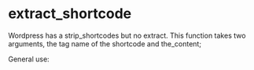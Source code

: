 # extract_shortcode
Wordpress has a strip_shortcodes but no extract. This function takes two arguments, the tag name of the shortcode and the_content;

General use: 
  <?php echo get_shortcode('shortcode_name',get_the_content()); ?>
  
  

